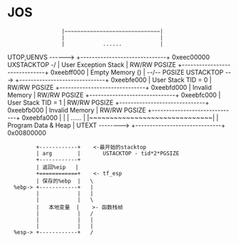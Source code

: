 # JOS

                     |~~~~~~~~~~~~~~~~~~~~~~~~~~~~~~|
                     |                              |
                     |            ......            |
 UTOP,UENVS ------>  +------------------------------+ 0xeec00000
 UXSTACKTOP -/       |     User Exception Stack     | RW/RW  PGSIZE
                     +------------------------------+ 0xeebff000
                     |       Empty Memory ()        | --/--  PGSIZE
    USTACKTOP  --->  +------------------------------+ 0xeebfe000
                     |     User Stack TID = 0       | RW/RW  PGSIZE
                     +------------------------------+ 0xeebfd000
                     |        Invalid Memory        | RW/RW  PGSIZE
                     +------------------------------+ 0xeebfc000
                     |     User Stack TID = 1       | RW/RW  PGSIZE
                     +------------------------------+ 0xeebfb000
                     |        Invalid Memory        | RW/RW  PGSIZE
                     +------------------------------+ 0xeebfa000
                     |                              |
	             |            ......            |
                     |~~~~~~~~~~~~~~~~~~~~~~~~~~~~~~|
                     |     Program Data & Heap      |
    UTEXT -------->  +------------------------------+ 0x00800000
    
    
             +------------+    <-最开始的stacktop
             | arg        |       USTACKTOP - tid*2*PGSIZE
             +------------+   
             | 返回%eip   |  
             +============+    <- tf_esp
             | 保存的%ebp  |   \
      %ebp-> +------------+   |
             |            |   |
             |            |   \
             |   本地变量  |    >- 函数栈帧
             |            |   /
             |            |   |
             |            |   |
      %esp-> +------------+   /
    
